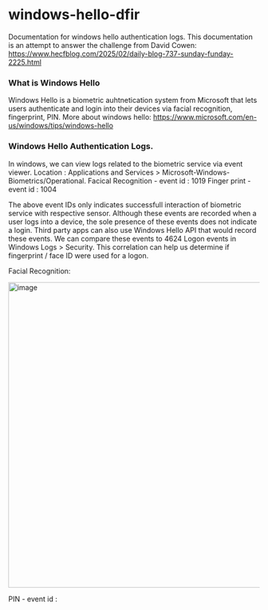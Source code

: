 # windows-hello-dfir
Documentation for windows hello authentication logs. This documentation is an attempt to answer the challenge from David Cowen: https://www.hecfblog.com/2025/02/daily-blog-737-sunday-funday-2225.html

### What is Windows Hello
Windows Hello is a biometric auhtnetication system from Microsoft that lets users authenticate and login into their devices via facial recognition, fingerprint, PIN. More about windows hello: https://www.microsoft.com/en-us/windows/tips/windows-hello

### Windows Hello Authentication Logs.
In windows, we can view logs related to the biometric service via event viewer.
Location : Applications and Services > Microsoft-Windows-Biometrics/Operational.
Facical Recognition - event id : 1019
Finger print - event id : 1004

The above event IDs only indicates successfull interaction of biometric service with respective sensor. Although these events are recorded when a user logs into a device, the sole presence of these events does not indicate a login. Third party apps can also use Windows Hello API that would record these events. We can compare these events to 4624 Logon events in Windows Logs > Security. This correlation can help us determine if fingerprint / face ID were used for a logon.

Facial Recognition:

<img width="613" alt="image" src="https://github.com/user-attachments/assets/eb4bff1c-1c0f-43be-8b83-944d94db146b" />








PIN - event id : 

